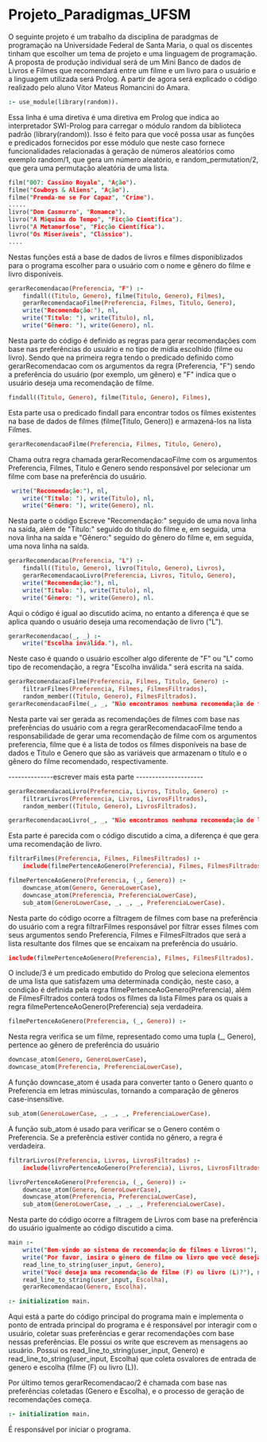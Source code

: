 # Projeto_Paradigmas_UFSM

O seguinte projeto é um trabalho da disciplina de paradgmas de programação na Universidade Federal de Santa Maria, o qual os discentes tinham que escolher um tema de projeto e uma linguagem de programação. A proposta de produção individual será de um Mini Banco de dados de Livros e Filmes que recomendará entre um filme e um livro para o usuário e a linguagem utilizada será Prolog. A partir de agora será explicado o código realizado pelo aluno Vitor Mateus Romancini do Amara.

```Prolog
:- use_module(library(random)).
```
Essa linha é uma diretiva é uma diretiva em Prolog que indica ao interpretador SWI-Prolog para carregar o módulo random da biblioteca padrão (library(random)). Isso é feito para que você possa usar as funções e predicados fornecidos por esse módulo que neste caso  fornece funcionalidades relacionadas à geração de números aleatórios como exemplo random/1, que gera um número aleatório, e random_permutation/2, que gera uma permutação aleatória de uma lista.
```Prolog
film("007: Cassino Royale", "Ação").
filme("Cowboys & Aliens", "Ação").
filme("Prenda-me se For Capaz", "Crime").
.....
livro("Dom Casmurro", "Romance").
livro("A Máquina do Tempo", "Ficção Científica").
livro("A Metamorfose", "Ficção Científica").
livro("Os Miseráveis", "Clássico").
....
```

Nestas funções está a base de dados de livros e filmes disponiblizados para o programa escolher para o usuário com o nome e gênero do filme e livro disponíveis. 
```Prolog
gerarRecomendacao(Preferencia, "F") :-
    findall((Titulo, Genero), filme(Titulo, Genero), Filmes),
    gerarRecomendacaoFilme(Preferencia, Filmes, Titulo, Genero),
    write("Recomendação:"), nl,
    write("Título: "), write(Titulo), nl,
    write("Gênero: "), write(Genero), nl.
```
Nesta parte do código é definido as regras para gerar recomendações com base nas preferências do usuário e no tipo de mídia escolhido (filme ou livro). Sendo que na primeira regra tendo o predicado definido como gerarRecomendacao com os argumentos da regra (Preferencia, "F") sendo a preferência do usuário (por exemplo, um gênero) e "F" indica que o usuário deseja uma recomendação de filme.

```Prolog
findall((Titulo, Genero), filme(Titulo, Genero), Filmes),
```
 Esta parte usa o predicado findall para encontrar todos os filmes existentes na base de dados de filmes (filme(Titulo, Genero)) e armazená-los na lista Filmes.
```Prolog
gerarRecomendacaoFilme(Preferencia, Filmes, Titulo, Genero),
```
Chama outra regra chamada gerarRecomendacaoFilme com os argumentos Preferencia, Filmes, Titulo e Genero sendo responsável por selecionar um filme com base na preferência do usuário.
```Prolog
 write("Recomendação:"), nl,
    write("Título: "), write(Titulo), nl,
    write("Gênero: "), write(Genero), nl.
```
Nesta parte o código Escreve "Recomendação:" seguido de uma nova linha na saída, além de "Título:" seguido do título do filme e, em seguida, uma nova linha na saída e "Gênero:" seguido do gênero do filme e, em seguida, uma nova linha na saída.

```Prolog
gerarRecomendacao(Preferencia, "L") :-
    findall((Titulo, Genero), livro(Titulo, Genero), Livros),
    gerarRecomendacaoLivro(Preferencia, Livros, Titulo, Genero),
    write("Recomendação:"), nl,
    write("Título: "), write(Titulo), nl,
    write("Gênero: "), write(Genero), nl.
```
Aqui o código é igual ao discutido acima, no entanto a diferença é que se aplica quando o usuário deseja uma recomendação de livro ("L").
```Prolog
gerarRecomendacao(_, _) :-
    write("Escolha inválida."), nl.
```
Neste caso é quando o usuário escolher algo diferente de "F" ou "L" como tipo de recomendação, a regra "Escolha inválida." será escrita na saída.
```Prolog
gerarRecomendacaoFilme(Preferencia, Filmes, Titulo, Genero) :-
    filtrarFilmes(Preferencia, Filmes, FilmesFiltrados),
    random_member((Titulo, Genero), FilmesFiltrados).
gerarRecomendacaoFilme(_, _, "Não encontramos nenhuma recomendação de filme com base no gênero de sua preferência.", "").

```
Nesta parte vai ser gerada as recomendações de filmes com base nas preferências do usuário com a regra gerarRecomendacaoFilme tendo a responsabilidade de gerar uma recomendação de filme com os argumentos preferencia, filme que é a lista de todos os filmes disponíveis na base de dados e Titulo e Genero que são as variáveis que armazenam o título e o gênero do filme recomendado, respectivamente.


--------------escrever mais esta parte ---------------------


```Prolog
gerarRecomendacaoLivro(Preferencia, Livros, Titulo, Genero) :-
    filtrarLivros(Preferencia, Livros, LivrosFiltrados),
    random_member((Titulo, Genero), LivrosFiltrados).

gerarRecomendacaoLivro(_, _, "Não encontramos nenhuma recomendação de livro com base no gênero de sua preferência.", "").
```

Esta parte é parecida com o código discutido a cima, a diferença é que gera uma recomendação de livro.

```Prolog
filtrarFilmes(Preferencia, Filmes, FilmesFiltrados) :-
    include(filmePertenceAoGenero(Preferencia), Filmes, FilmesFiltrados).

filmePertenceAoGenero(Preferencia, (_, Genero)) :-
    downcase_atom(Genero, GeneroLowerCase),
    downcase_atom(Preferencia, PreferenciaLowerCase),
    sub_atom(GeneroLowerCase, _, _, _, PreferenciaLowerCase).
```

Nesta parte do código ocorre a filtragem de filmes com base na preferência do usuário com a regra filtrarFilmes responsável por filtrar esses filmes com seus argumentos sendo Preferencia, Filmes e FilmesFiltrados que será a lista resultante dos filmes que se encaixam na preferência do usuário.

```Prolog
include(filmePertenceAoGenero(Preferencia), Filmes, FilmesFiltrados).
```
O include/3 é um predicado embutido do Prolog que seleciona elementos de uma lista que satisfazem uma determinada condição, neste caso, a condição é definida pela regra filmePertenceAoGenero(Preferencia), além de FilmesFiltrados conterá todos os filmes da lista Filmes para os quais a regra filmePertenceAoGenero(Preferencia) seja verdadeira.
```Prolog
filmePertenceAoGenero(Preferencia, (_, Genero)) :-
```
Nesta regra verifica se um filme, representado como uma tupla (_, Genero), pertence ao gênero de preferência do usuário
```Prolog
downcase_atom(Genero, GeneroLowerCase),
downcase_atom(Preferencia, PreferenciaLowerCase),
```
A função downcase_atom é usada para converter tanto o Genero quanto o Preferencia em letras minúsculas, tornando a comparação de gêneros case-insensitive.
```Prolog
sub_atom(GeneroLowerCase, _, _, _, PreferenciaLowerCase).
```
A função sub_atom é usado para verificar se o Genero contém o Preferencia. Se a preferência estiver contida no gênero, a regra é verdadeira.
```Prolog
filtrarLivros(Preferencia, Livros, LivrosFiltrados) :-
    include(livroPertenceAoGenero(Preferencia), Livros, LivrosFiltrados).

livroPertenceAoGenero(Preferencia, (_, Genero)) :-
    downcase_atom(Genero, GeneroLowerCase),
    downcase_atom(Preferencia, PreferenciaLowerCase),
    sub_atom(GeneroLowerCase, _, _, _, PreferenciaLowerCase).
```
Nesta parte do código ocorre a filtragem de Livros com base na preferência do usuário igualmente ao código discutido a cima. 
```Prolog
main :-
    write("Bem-vindo ao sistema de recomendação de filmes e livros!"), nl,
    write("Por favor, insira o gênero de filme ou livro que você deseja:"), nl,
    read_line_to_string(user_input, Genero),
    write("Você deseja uma recomendação de filme (F) ou livro (L)?"), nl,
    read_line_to_string(user_input, Escolha),
    gerarRecomendacao(Genero, Escolha).

:- initialization main.

```

Aqui está a parte do código principal do programa main e implementa o ponto de entrada principal do programa e é responsável por interagir com o usuário, coletar suas preferências e gerar recomendações com base nessas preferências. Ele possui os write que escrevem as mensagens ao usuário.  Possui os read_line_to_string(user_input, Genero) e read_line_to_string(user_input, Escolha) que coleta osvalores de entrada de genero e escolha (filme (F) ou livro (L)). 

Por último temos gerarRecomendacao/2 é chamada com base nas preferências coletadas (Genero e Escolha), e o processo de geração de recomendações começa.
```Prolog
:- initialization main.
```
É responsável por iniciar o programa.
